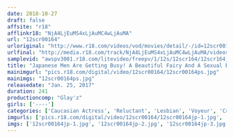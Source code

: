 ```yaml
---
date: 2018-10-27
draft: false
affsite: "r18"
afflinkr18: "NjA4LjEuMS4xLjAuMC4wLjAuMA"
url: "12scr00164"
urloriginal: "http://www.r18.com/videos/vod/movies/detail/-/id=12scr00164"
urlfinal: "http://media.r18.com/track/NjA4LjEuMS4xLjAuMC4wLjAuMA/videos/vod/movies/detail/-/id=12scr00164"
samplevid: "awspv3001.r18.com/litevideo/freepv/1/12s/12scr164/12scr164_dmb_w.mp4"
title: "Japanese Men Are Getting Busy! A Beautiful Fairy And A Sexual Beast Get Together In A Foreign Bed A Blonde Foreign Beauty 4 Hours"
mainimgurl: "pics.r18.com/digital/video/12scr00164/12scr00164ps.jpg"
mainimgs: "12scr00164ps.jpg"
releasedate: "Jan. 25, 2017"
duration: 241
productioncomp: "Glay'z"
girls: ['----']
categories: ['Caucasian Actress', 'Reluctant', 'Lesbian', 'Voyeur', 'Creampie', 'Homemade', 'Over 4 Hours', 'Hi-Def']
imgurls: ['pics.r18.com/digital/video/12scr00164/12scr00164jp-1.jpg', 'pics.r18.com/digital/video/12scr00164/12scr00164jp-2.jpg', 'pics.r18.com/digital/video/12scr00164/12scr00164jp-3.jpg', 'pics.r18.com/digital/video/12scr00164/12scr00164jp-4.jpg', 'pics.r18.com/digital/video/12scr00164/12scr00164jp-5.jpg', 'pics.r18.com/digital/video/12scr00164/12scr00164jp-6.jpg', 'pics.r18.com/digital/video/12scr00164/12scr00164jp-7.jpg', 'pics.r18.com/digital/video/12scr00164/12scr00164jp-8.jpg', 'pics.r18.com/digital/video/12scr00164/12scr00164jp-9.jpg', 'pics.r18.com/digital/video/12scr00164/12scr00164jp-10.jpg', 'pics.r18.com/digital/video/12scr00164/12scr00164jp-11.jpg', 'pics.r18.com/digital/video/12scr00164/12scr00164jp-12.jpg', 'pics.r18.com/digital/video/12scr00164/12scr00164jp-13.jpg', 'pics.r18.com/digital/video/12scr00164/12scr00164jp-14.jpg', 'pics.r18.com/digital/video/12scr00164/12scr00164jp-15.jpg', 'pics.r18.com/digital/video/12scr00164/12scr00164jp-16.jpg', 'pics.r18.com/digital/video/12scr00164/12scr00164jp-17.jpg', 'pics.r18.com/digital/video/12scr00164/12scr00164jp-18.jpg', 'pics.r18.com/digital/video/12scr00164/12scr00164jp-19.jpg', 'pics.r18.com/digital/video/12scr00164/12scr00164jp-20.jpg']
imgs: ['12scr00164jp-1.jpg', '12scr00164jp-2.jpg', '12scr00164jp-3.jpg', '12scr00164jp-4.jpg', '12scr00164jp-5.jpg', '12scr00164jp-6.jpg', '12scr00164jp-7.jpg', '12scr00164jp-8.jpg', '12scr00164jp-9.jpg', '12scr00164jp-10.jpg', '12scr00164jp-11.jpg', '12scr00164jp-12.jpg', '12scr00164jp-13.jpg', '12scr00164jp-14.jpg', '12scr00164jp-15.jpg', '12scr00164jp-16.jpg', '12scr00164jp-17.jpg', '12scr00164jp-18.jpg', '12scr00164jp-19.jpg', '12scr00164jp-20.jpg']
---
```

